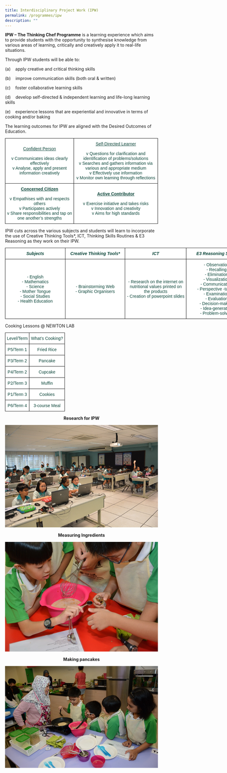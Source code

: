 ```yaml
---
title: Interdisciplinary Project Work (IPW)
permalink: /programmes/ipw
description: ""
---
```

**IPW – The Thinking Chef Programme** is a learning experience which aims to provide students with the opportunity to synthesise knowledge from various areas of learning, critically and creatively apply it to real-life situations.

Through IPW students will be able to:
  

(a)    apply creative and critical thinking skills

  

(b)    improve communication skills (both oral & written)

  

(c)    foster collaborative learning skills

  

(d)    develop self-directed & independent learning and life-long learning skills

  

(e)    experience lessons that are experiential and innovative in terms of cooking and/or baking

  

The learning outcomes for IPW are aligned with the Desired Outcomes of Education.

<style type="text/css">
.tg  {border-collapse:collapse;border-spacing:0;margin:0px auto;}
.tg td{border-color:black;border-style:solid;border-width:1px;font-family:Arial, sans-serif;font-size:14px;
  overflow:hidden;padding:10px 5px;word-break:normal;}
.tg th{border-color:black;border-style:solid;border-width:1px;font-family:Arial, sans-serif;font-size:14px;
  font-weight:normal;overflow:hidden;padding:10px 5px;word-break:normal;}
.tg .tg-yhj3{background-color:#FFF;color:#0C463A;text-align:center;vertical-align:middle}
.tg .tg-0lax{text-align:left;vertical-align:top}
</style>
<table class="tg">
<tbody>
  <tr>
    <td class="tg-yhj3"><span style="text-decoration:underline">Confident Person</span><br><br><span style="font-weight:400;font-style:normal">v Communicates ideas clearly effectively</span><br><span style="font-weight:400;font-style:normal">v Analyse, apply and present information creatively</span><br></td>
    <td class="tg-yhj3"><span style="text-decoration:underline">Self-Directed Learner</span><br><br><span style="font-weight:400;font-style:normal">v Questions for clarification and identification of problems/solutions</span><br><span style="font-weight:400;font-style:normal">v Searches and gathers information via various and appropriate medium</span><br>v Effectively use information<br><span style="font-weight:400;font-style:normal">v Monitor own learning through reflections</span></td>
  </tr>
  <tr>
    <td class="tg-yhj3"><span style="font-weight:bold;text-decoration:underline">Concerned Citizen</span><br><br>v Empathises with and respects others<br>v Participates actively<br>v Share responsibilities and tap on one another’s strengths<br></td>
    <td class="tg-yhj3"><span style="font-weight:bold;text-decoration:underline">Active Contributor</span><br><br>v Exercise initiative and takes risks<br>v Innovation and creativity<br>v Aims for high standards</td>
  </tr>
</tbody>
</table>

IPW cuts across the various subjects and students will learn to incorporate the use of Creative Thinking Tools\*, ICT, Thinking Skills Routines & E3 Reasoning as they work on their IPW.

<style type="text/css">
.tg  {border-collapse:collapse;border-spacing:0;margin:0px auto;}
.tg td{border-color:black;border-style:solid;border-width:1px;font-family:Arial, sans-serif;font-size:14px;
  overflow:hidden;padding:10px 5px;word-break:normal;}
.tg th{border-color:black;border-style:solid;border-width:1px;font-family:Arial, sans-serif;font-size:14px;
  font-weight:normal;overflow:hidden;padding:10px 5px;word-break:normal;}
.tg .tg-yhj3{background-color:#FFF;color:#0C463A;text-align:center;vertical-align:middle}
.tg .tg-jgjh{background-color:#FFF;color:#0C463A;font-style:italic;font-weight:bold;text-align:center;vertical-align:middle}
</style>
<table class="tg" style="undefined;table-layout: fixed; width: 798px">
<colgroup>
<col style="width: 198px">
<col style="width: 198px">
<col style="width: 202px">
<col style="width: 200px">
</colgroup>
<tbody>
  <tr>
    <td class="tg-jgjh">Subjects</td>
    <td class="tg-jgjh">Creative Thinking Tools*</td>
    <td class="tg-jgjh">ICT</td>
    <td class="tg-jgjh">E3 Reasoning Skills</td>
  </tr>
  <tr>
    <td class="tg-yhj3">- English<br>- Mathematics<br>- Science<br>- Mother Tongue<br>- Social Studies<br>- Health Education<br></td>
    <td class="tg-yhj3">- Brainstorming Web<br>- Graphic Organisers<br></td>
    <td class="tg-yhj3">- Research on the internet on nutritional values printed on the products<br>- Creation of powerpoint slides<br></td>
    <td class="tg-yhj3">- Observation<br>- Recalling<br>- Elimination<br>- Visualization<br>- Communication<br>- Perspective -taking<br>- Examination<br>- Evaluation<br>- Decision-making<br>- Idea-generation<br>- Problem-solving</td>
  </tr>
</tbody>
</table>

Cooking Lessons @ NEWTON LAB

<style type="text/css">
.tg  {border-collapse:collapse;border-spacing:0;margin:0px auto;}
.tg td{border-color:black;border-style:solid;border-width:1px;font-family:Arial, sans-serif;font-size:14px;
  overflow:hidden;padding:10px 5px;word-break:normal;}
.tg th{border-color:black;border-style:solid;border-width:1px;font-family:Arial, sans-serif;font-size:14px;
  font-weight:normal;overflow:hidden;padding:10px 5px;word-break:normal;}
.tg .tg-yhj3{background-color:#FFF;color:#0C463A;text-align:center;vertical-align:middle}
</style>
<table class="tg">
<tbody>
  <tr>
    <td class="tg-yhj3">Level/Term<br></td>
    <td class="tg-yhj3">What’s Cooking?<br></td>
  </tr>
  <tr>
    <td class="tg-yhj3">P5/Term 1<br></td>
    <td class="tg-yhj3">Fried Rice<br></td>
  </tr>
  <tr>
    <td class="tg-yhj3">P3/Term 2<br></td>
    <td class="tg-yhj3">Pancake<br></td>
  </tr>
  <tr>
    <td class="tg-yhj3">P4/Term 2<br></td>
    <td class="tg-yhj3">Cupcake<br></td>
  </tr>
  <tr>
    <td class="tg-yhj3">P2/Term 3<br></td>
    <td class="tg-yhj3">Muffin<br></td>
  </tr>
  <tr>
    <td class="tg-yhj3">P1/Term 3<br></td>
    <td class="tg-yhj3">Cookies<br></td>
  </tr>
  <tr>
    <td class="tg-yhj3">P6/Term 4<br></td>
    <td class="tg-yhj3">3-course Meal</td>
  </tr>
</tbody>
</table>

**<center>Research for IPW</center>**

![](/images/ipw.png)

**<center>Measuring Ingredients</center>**

![](/images/ip2.png)

**<center>Making pancakes</center>**

![](/images/ipw3.png)

